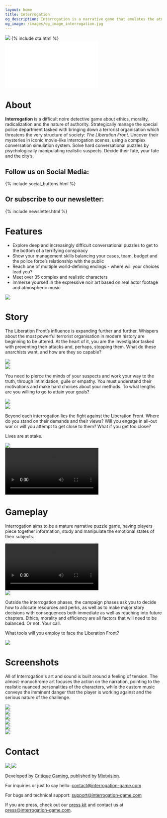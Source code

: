 ```yaml
---
layout: home
title: Interrogation
og_description: Interrogation is a narrative game that emulates the atmosphere of dark investigation procedurals to put the player in the detective’s seat and challenge their preconceptions with noire intensity.
og_image: /images/og_image_interrogation.jpg
---
```


<div class="interrogation-header">
  <div class="wrapper">
    <img class="interrogation-logo" src="{{ "/images/interrogation_keyart.jpg" | relative_url }}" />
    {% include cta.html %}
  </div>
</div>

<div class="page-content">
<div class="wrapper" markdown="block">

<div class="float-right">
  <div class="yt-container">
  <iframe src="//www.youtube.com/embed/wJHSOmjxqiY" frameborder="0" allowfullscreen class="yt-video"></iframe>
  </div>
</div>

# About

**Interrogation** is a difficult noire detective game about ethics, morality, radicalization and the nature of authority. Strategically manage the special police department tasked with bringing down a terrorist organisation which threatens the very structure of society: _The Liberation Front_. Uncover their mysteries in iconic movie-like Interrogation scenes, using a complex conversation simulation system. Solve hard conversational puzzles by psychologically manipulating realistic suspects. Decide their fate, your fate and the city’s.

<div class="clear"></div>

<div class="follow">
  <div class="follow-column">
    <h2>Follow us on Social Media:</h2>
    {% include social_buttons.html %}
  </div>
  <div class="follow-column">
    <h2>Or subscribe to our newsletter:</h2>
    {% include newsletter.html %}
  </div>
</div>

# Features

* Explore deep and increasingly difficult conversational puzzles to get to the bottom of a terrifying conspiracy
* Show your management skills balancing your cases, team, budget and the police force’s relationship with the public
* Reach one of multiple world-defining endings - where will your choices lead you?
* Meet over 35 complex and realistic characters
* Immerse yourself in the expressive noir art based on real actor footage and atmospheric music

<div class="separator2"></div>
<div class="separator2"></div>

<div class="float-left hide-tablet">
<img src="{{ "/images/screenshots/Heraldic_manifesto.jpg" || relative_url }}" />
</div>

# Story

The Liberation Front’s influence is expanding further and further. Whispers about the most powerful terrorist organisation in modern history are beginning to be uttered. At the heart of it, you are the investigator tasked with preventing their attacks and, perhaps, stopping them. What do these anarchists want, and how are they so capable?

<div class="show-tablet">
<img src="{{ "/images/screenshots/Heraldic_manifesto.jpg" || relative_url }}" />
</div>

<div class="clear"></div>
<div class="separator2"></div>

<div class="float-right hide-tablet">
<img src="{{ "/images/screenshots/Screenshot_1.jpg" || relative_url }}" />
</div>

You need to pierce the minds of your suspects and work your way to the truth, through intimidation, guile or empathy. You must understand their motivations and make hard choices about your methods. To what lengths are you willing to go to attain your goals?

<div class="show-tablet">
<img src="{{ "/images/screenshots/Screenshot_1.jpg" || relative_url }}" />
</div>

<div class="clear"></div>
<div class="separator2"></div>

<div class="float-left hide-tablet">
<img src="{{ "/images/screenshots/Screenshot_5.jpg" || relative_url }}" />
</div>

Beyond each interrogation lies the fight against the Liberation Front. Where do you stand on their demands and their views? Will you engage in all-out war or will you attempt to get close to them? What if you get too close?

Lives are at stake.

<div class="show-tablet">
<img src="{{ "/images/screenshots/Screenshot_5.jpg" || relative_url }}" />
</div>

<div class="clear"></div>
<div class="separator2"></div>
<div class="separator2"></div>

<div class="float-right hide-tablet">
<video src="{{ "/images/screenshots/gameplay_short.mp4" || relative_url }}" class="w100" autoplay loop ></video>
</div>

# Gameplay

Interrogation aims to be a mature narrative puzzle game, having players piece together information, study and manipulate the emotional states of their subjects.

<div class="show-tablet">
<video src="{{ "/images/screenshots/gameplay_short.mp4" || relative_url }}" class="w100" autoplay loop ></video>
</div>

<div class="clear"></div>
<div class="separator2"></div>

<div class="float-left hide-tablet">
<img src="{{ "/images/screenshots/Screenshot_4.jpg" || relative_url }}" />
</div>

Outside the interrogation phases, the campaign phases ask you to decide how to allocate resources and perks, as well as to make major story decisions with consequences both immediate as well as reaching into future chapters. Ethics, morality and efficiency are all factors that will need to be balanced. Or not. Your call.

What tools will you employ to face the Liberation Front?

<div class="show-tablet">
<img src="{{ "/images/screenshots/Screenshot_4.jpg" || relative_url }}" />
</div>

<div class="clear"></div>
<div class="separator2"></div>
<div class="separator2"></div>

# Screenshots

All of Interrogation's art and sound is built around a feeling of tension. The almost-monochrome art focuses the action on the narration, pointing to the realistic nuanced personalities of the characters, while the custom music conveys the imminent danger that the player is working against and the serious nature of the challenge.

<div class="screenshots">
  <div><img src="{{ "/images/screenshots/Screenshot_2.jpg" || relative_url }}" /></div>
  <div><img src="{{ "/images/screenshots/Screenshot_3.jpg" || relative_url }}" /></div>
</div>
<div class="screenshots">
  <div><img src="{{ "/images/screenshots/Screenshot_6.jpg" || relative_url }}" /></div>
  <div><img src="{{ "/images/screenshots/Screenshot_7.jpg" || relative_url }}" /></div>
</div>
<div class="screenshots">
  <div><img src="{{ "/images/screenshots/Screenshot_8.jpg" || relative_url }}" /></div>
  <div><img src="{{ "/images/screenshots/Screenshot_9.jpg" || relative_url }}" /></div>
</div>

<div class="separator2"></div>
<div class="separator2"></div>

# Contact

<div class="company-logos float-right">
  <a class="company-logo" href="https://critique-gaming.com">
    <img src="{{ "/images/critique_logo_white.svg" | relative_url }}" />
  </a>
  <a class="company-logo" href="https://mixtvision.games">
    <img src="{{ "/images/mixtvision_logo_white.svg" | relative_url }}" />
  </a>
</div>

Developed by [Critique Gaming](https://critique-gaming.com), published by [Mixtvision](https://mixtvision.games).

For inquiries or just to say hello: [contact@interrogation-game.com](mailto:contact@interrogation-game.com)

For bugs and technical support: [support@interrogation-game.com](mailto:support@interrogation-game.com)

If you are press, check out our [press kit](https://presskit.critique-gaming.com/interrogation/) and contact us at [press@interrogation-game.com](mailto:press@interrogation-game.com).

</div></div>
